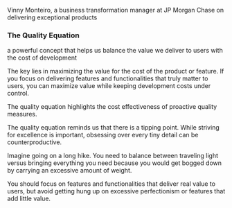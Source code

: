 Vinny Monteiro, a business transformation manager at JP Morgan Chase
on delivering exceptional products

### The Quality Equation

a powerful concept that helps us balance the value we deliver to users with the cost of development

The key lies in maximizing the value for the cost of the product or feature. 
If you focus on delivering features and functionalities that truly matter to users, you can maximize value while keeping development costs under control. 

The quality equation highlights the cost effectiveness of proactive quality measures. 

The quality equation reminds us that there is a tipping point. While striving for excellence is important, obsessing over every tiny detail can be counterproductive. 

Imagine going on a long hike. You need to balance between traveling light versus bringing everything you need because you would get bogged down by carrying an excessive amount of weight. 

You should focus on features and functionalities that deliver real value to users, but avoid getting hung up on excessive perfectionism or features that add little value. 